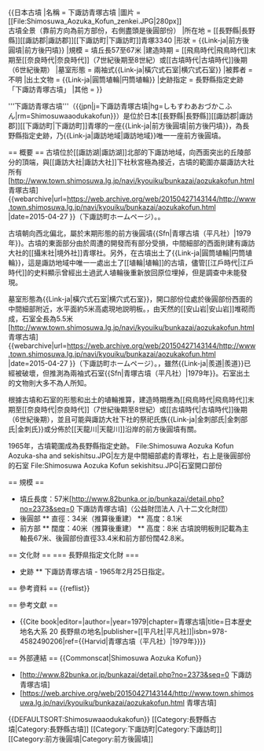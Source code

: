 {{日本古墳
|名稱     = 下諏訪青塚古墳
|圖片     = [[File:Shimosuwa_Aozuka_Kofun_zenkei.JPG|280px]]<br />古墳全景（靠前方向為前方部份，右側盡頭是後圓部份）
|所在地   = [[長野縣|長野縣]][[諏訪郡|諏訪郡]][[下諏訪町|下諏訪町]]青塚3340
|形狀     = {{Link-ja|前方後圓墳|前方後円墳}}
|規模     = 墳丘長57至67米
|建造時期 = [[飛鳥時代|飛鳥時代]]末期至[[奈良時代|奈良時代]]（7世紀後期至8世紀）或[[古墳時代|古墳時代]]後期（6世紀後期）
|墓室形態 = 兩袖式{{Link-ja|橫穴式石室|横穴式石室}}
|被葬者   = 不明
|出土文物   = {{Link-ja|圓筒埴輪|円筒埴輪}}
|史跡指定 = 長野縣指定史跡「下諏訪青塚古墳」
|其他 = 
}}

'''下諏訪青塚古墳'''（{{jpn|j=下諏訪青塚古墳|hg=しもすわあおづかこふん|rm=Shimosuwaaodukakofun}}）是位於日本[[長野縣|長野縣]][[諏訪郡|諏訪郡]][[下諏訪町|下諏訪町]]青塚的一座{{Link-ja|前方後圓墳|前方後円墳}}，為長野縣指定史跡，乃{{Link-ja|諏訪地域|諏訪地域}}唯一一座前方後圓墳。

== 概要 ==
古墳位於[[諏訪湖|諏訪湖]]北部的下諏訪地域，向西面突出的丘陵部分的頂端，與[[諏訪大社|諏訪大社]]下社秋宮極為接近，古墳的範圍亦屬諏訪大社所有<ref>[http://www.town.shimosuwa.lg.jp/navi/kyouiku/bunkazai/aozukakofun.html 青塚古墳] {{webarchive|url=https://web.archive.org/web/20150427143144/http://www.town.shimosuwa.lg.jp/navi/kyouiku/bunkazai/aozukakofun.html |date=2015-04-27 }}（下諏訪町ホームページ）。</ref>。

古墳朝向西北偏北，屬於末期形態的前方後圓墳{{Sfn|青塚古墳（平凡社）|1979年}}。古墳的東面部分由於周遭的開發而有部分受損，中間細部的西面則建有諏訪大社的[[攝末社|境外社]]青塚社。另外，在古墳出土了{{Link-ja|圓筒埴輪|円筒埴輪}}，這是諏訪地域中唯一一處出土了[[埴輪|埴輪]]的古墳<ref name="下諏訪町"/>，儘管[[江戶時代|江戶時代]]的史料顯示曾經出土過武人埴輪後重新放回原位埋掉，但是調查中未能發現<ref name="下諏訪町"/>。

墓室形態為{{Link-ja|橫穴式石室|横穴式石室}}，開口部份位處於後圓部份西面的中間細部附近，水平面約5米高處<ref name="説明板">現地説明板。</ref>，由天然的[[安山岩|安山岩]]堆砌而成，石室全長為5.5米<ref name="下諏訪町">[http://www.town.shimosuwa.lg.jp/navi/kyouiku/bunkazai/aozukakofun.html 青塚古墳] {{webarchive|url=https://web.archive.org/web/20150427143144/http://www.town.shimosuwa.lg.jp/navi/kyouiku/bunkazai/aozukakofun.html |date=2015-04-27 }}（下諏訪町ホームページ）。</ref>，雖然{{Link-ja|羨道|羨道}}已經被破壞，但推測為兩袖式石室{{Sfn|青塚古墳（平凡社）|1979年}}。石室出土的文物則大多不為人所知<ref name="下諏訪町"/>。

根據古墳和石室的形態和出土的埴輪推算，建造時期應為[[飛鳥時代|飛鳥時代]]末期至[[奈良時代|奈良時代]]（7世紀後期至8世紀）<ref name="下諏訪町"/>或[[古墳時代|古墳時代]]後期（6世紀後期）<ref name="説明板"/>，並且可能與諏訪大社下社的祭祀氏族{{Link-ja|金刺部氏|金刺部氏|金刺氏}}或分佈於[[天龍川|天龍川]]沿岸的前方後圓墳有關<ref name="下諏訪町"/>。

1965年，古墳範圍成為長野縣指定史跡。
<gallery>
File:Shimosuwa Aozuka Kofun Aozuka-sha and sekishitsu.JPG|左方是中間細部處的青塚社，右上是後圓部份的石室
File:Shimosuwa Aozuka Kofun sekishitsu.JPG|石室開口部份
</gallery>

== 規模 ==
* 墳丘長度：57米<ref>[http://www.82bunka.or.jp/bunkazai/detail.php?no=2373&seq=0 下諏訪青塚古墳]（公益財団法人 八十二文化財団）</ref>
* 後圓部
** 直徑：34米（推算後重建）
** 高度：8.1米
* 前方部
** 闊度：40米（推算後重建）
** 高度：8米
古墳說明板則記載為主軸長67米、後圓部份直徑33.4米和前方部份闊42.8米。

== 文化財 ==
=== 長野県指定文化財 ===
* 史跡
** 下諏訪青塚古墳 - 1965年2月25日指定。

== 參考資料 ==
{{reflist}}

== 參考文獻 ==
* {{Cite book|editor=|author=|year=1979|chapter=青塚古墳|title=日本歴史地名大系 20 長野県の地名|publisher=[[平凡社|平凡社]]|isbn=978-4582490206|ref={{Harvid|青塚古墳（平凡社）|1979年}}}}

== 外部連結 ==
{{Commonscat|Shimosuwa Aozuka Kofun}}
* [http://www.82bunka.or.jp/bunkazai/detail.php?no=2373&seq=0 下諏訪青塚古墳]
* [https://web.archive.org/web/20150427143144/http://www.town.shimosuwa.lg.jp/navi/kyouiku/bunkazai/aozukakofun.html 青塚古墳]

{{DEFAULTSORT:Shimosuwaaodukakofun}}
[[Category:長野縣古墳|Category:長野縣古墳]]
[[Category:下諏訪町|Category:下諏訪町]]
[[Category:前方後圓墳|Category:前方後圓墳]]
